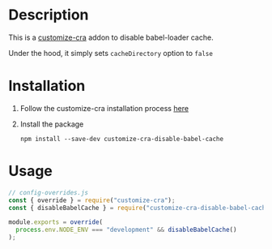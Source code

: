 # Description

This is a [customize-cra](https://github.com/arackaf/customize-cra) addon to disable babel-loader cache.

Under the hood, it simply sets `cacheDirectory` option to `false`

# Installation

1. Follow the customize-cra installation process [here](https://github.com/arackaf/customize-cra#how-to-install)

2. Install the package
   ```
   npm install --save-dev customize-cra-disable-babel-cache
   ```

# Usage

```js
// config-overrides.js
const { override } = require("customize-cra");
const { disableBabelCache } = require("customize-cra-disable-babel-cache");

module.exports = override(
  process.env.NODE_ENV === "development" && disableBabelCache()
);
```
